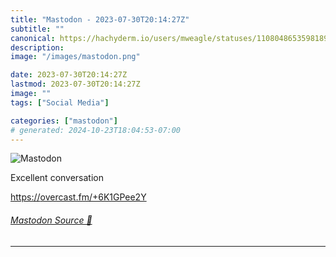 ```yaml
---
title: "Mastodon - 2023-07-30T20:14:27Z"
subtitle: ""
canonical: https://hachyderm.io/users/mweagle/statuses/110804865359818915
description:
image: "/images/mastodon.png"

date: 2023-07-30T20:14:27Z
lastmod: 2023-07-30T20:14:27Z
image: ""
tags: ["Social Media"]

categories: ["mastodon"]
# generated: 2024-10-23T18:04:53-07:00
---
```

![Mastodon](/images/mastodon.png)

<p>Excellent conversation </p><p><a href="https://overcast.fm/+6K1GPee2Y" target="_blank" rel="nofollow noopener noreferrer" translate="no"><span class="invisible">https://</span><span class="">overcast.fm/+6K1GPee2Y</span><span class="invisible"></span></a></p>


###### [Mastodon Source 🐘](https://hachyderm.io/@mweagle/110804865359818915)

___
